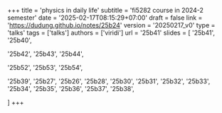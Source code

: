 +++
title = 'physics in daily life'
subtitle = 'fi5282 course in 2024-2 semester'
date = '2025-02-17T08:15:29+07:00'
draft = false
link = 'https://dudung.github.io/notes/25b24'
version = '20250217_v0'
type = 'talks'
tags = ['talks']
authors = ['viridi']
url = '25b41'
slides = [
'25b41', '25b40',

'25b42', '25b43', '25b44',

'25b52', '25b53', '25b54',

'25b39', '25b27', '25b26', '25b28', '25b30', '25b31', '25b32', '25b33', '25b34', '25b35', '25b36', '25b37', '25b38',

]
+++
